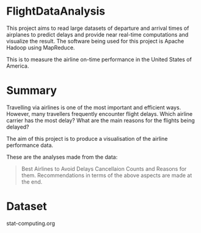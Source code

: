 # FlightDataAnalysis
This project aims to read large datasets of departure and arrival times of airplanes to predict delays and provide near real-time computations and visualize the result.
The software being used for this project is Apache Hadoop using MapReduce.

This is to measure the airline on-time performance in the United States of America.

# Summary
Travelling via airlines is one of the most important and efficient ways. However, many travellers frequently encounter flight delays. Which airline carrier has the most delay? What are the main reasons for the flights being delayed? 

The aim of this project is to produce a visualisation of the airline performance data.

These are the analyses made from the data:
> Best Airlines to Avoid Delays
> Cancellaion Counts and Reasons for them.
> Recommendations in terms of the above aspects are made at the end.

# Dataset
stat-computing.org
